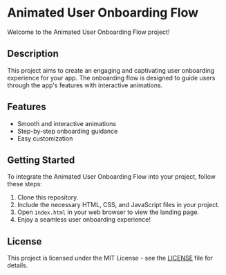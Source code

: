 # Animated User Onboarding Flow

Welcome to the Animated User Onboarding Flow project!

## Description

This project aims to create an engaging and captivating user onboarding experience for your app. The onboarding flow is designed to guide users through the app's features with interactive animations.

## Features

- Smooth and interactive animations
- Step-by-step onboarding guidance
- Easy customization

## Getting Started

To integrate the Animated User Onboarding Flow into your project, follow these steps:

1. Clone this repository.
2. Include the necessary HTML, CSS, and JavaScript files in your project.
3. Open `index.html` in your web browser to view the landing page.
4. Enjoy a seamless user onboarding experience!

## License

This project is licensed under the MIT License - see the [LICENSE](LICENSE) file for details.
